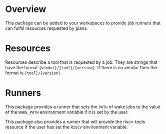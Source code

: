 # Overview
This package can be added to your workspaces to provide job runners
that can fulfill resources requested by plans.

# Resources
Resources describe a tool that is requested by a job. They are strings
that have the format `{vendor}/{tool}/{version}`. If there is no vendor
then the format is `{tool}/{version}`.

# Runners
This package provides a runner that sets the `PATH` of wake
jobs to the value of the `WAKE_PATH` environment variable if it is set
by the user.

This package also provides a runner that will provide the riscv-tools
resource if the user has set the `RISCV` environment variable.
